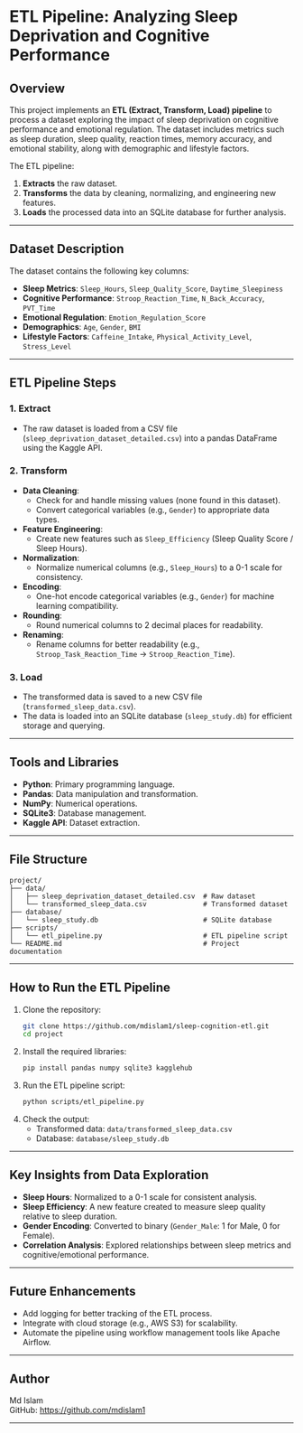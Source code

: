 # ETL Pipeline: Analyzing Sleep Deprivation and Cognitive Performance

## Overview
This project implements an **ETL (Extract, Transform, Load) pipeline** to process a dataset exploring the impact of sleep deprivation on cognitive performance and emotional regulation. The dataset includes metrics such as sleep duration, sleep quality, reaction times, memory accuracy, and emotional stability, along with demographic and lifestyle factors.

The ETL pipeline:
1. **Extracts** the raw dataset.
2. **Transforms** the data by cleaning, normalizing, and engineering new features.
3. **Loads** the processed data into an SQLite database for further analysis.

---

## Dataset Description
The dataset contains the following key columns:
- **Sleep Metrics**: `Sleep_Hours`, `Sleep_Quality_Score`, `Daytime_Sleepiness`
- **Cognitive Performance**: `Stroop_Reaction_Time`, `N_Back_Accuracy`, `PVT_Time`
- **Emotional Regulation**: `Emotion_Regulation_Score`
- **Demographics**: `Age`, `Gender`, `BMI`
- **Lifestyle Factors**: `Caffeine_Intake`, `Physical_Activity_Level`, `Stress_Level`

---

## ETL Pipeline Steps

### 1. **Extract**
- The raw dataset is loaded from a CSV file (`sleep_deprivation_dataset_detailed.csv`) into a pandas DataFrame using the Kaggle API.

### 2. **Transform**
- **Data Cleaning**:
  - Check for and handle missing values (none found in this dataset).
  - Convert categorical variables (e.g., `Gender`) to appropriate data types.
- **Feature Engineering**:
  - Create new features such as `Sleep_Efficiency` (Sleep Quality Score / Sleep Hours).
- **Normalization**:
  - Normalize numerical columns (e.g., `Sleep_Hours`) to a 0-1 scale for consistency.
- **Encoding**:
  - One-hot encode categorical variables (e.g., `Gender`) for machine learning compatibility.
- **Rounding**:
  - Round numerical columns to 2 decimal places for readability.
- **Renaming**:
  - Rename columns for better readability (e.g., `Stroop_Task_Reaction_Time` → `Stroop_Reaction_Time`).

### 3. **Load**
- The transformed data is saved to a new CSV file (`transformed_sleep_data.csv`).
- The data is loaded into an SQLite database (`sleep_study.db`) for efficient storage and querying.

---

## Tools and Libraries
- **Python**: Primary programming language.
- **Pandas**: Data manipulation and transformation.
- **NumPy**: Numerical operations.
- **SQLite3**: Database management.
- **Kaggle API**: Dataset extraction.

---

## File Structure
```
project/
├── data/
│   ├── sleep_deprivation_dataset_detailed.csv  # Raw dataset
│   └── transformed_sleep_data.csv              # Transformed dataset
├── database/
│   └── sleep_study.db                          # SQLite database
├── scripts/
│   └── etl_pipeline.py                         # ETL pipeline script
└── README.md                                   # Project documentation
```

---

## How to Run the ETL Pipeline
1. Clone the repository:
   ```bash
   git clone https://github.com/mdislam1/sleep-cognition-etl.git
   cd project
   ```
2. Install the required libraries:
   ```bash
   pip install pandas numpy sqlite3 kagglehub
   ```
3. Run the ETL pipeline script:
   ```bash
   python scripts/etl_pipeline.py
   ```
4. Check the output:
   - Transformed data: `data/transformed_sleep_data.csv`
   - Database: `database/sleep_study.db`

---

## Key Insights from Data Exploration
- **Sleep Hours**: Normalized to a 0-1 scale for consistent analysis.
- **Sleep Efficiency**: A new feature created to measure sleep quality relative to sleep duration.
- **Gender Encoding**: Converted to binary (`Gender_Male`: 1 for Male, 0 for Female).
- **Correlation Analysis**: Explored relationships between sleep metrics and cognitive/emotional performance.

---

## Future Enhancements
- Add logging for better tracking of the ETL process.
- Integrate with cloud storage (e.g., AWS S3) for scalability.
- Automate the pipeline using workflow management tools like Apache Airflow.

---

## Author
Md Islam  
GitHub: https://github.com/mdislam1

---
